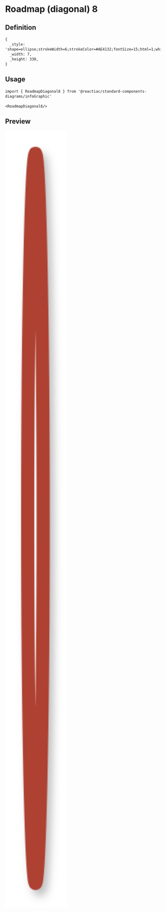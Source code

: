 # Roadmap (diagonal) 8

## Definition

```
{
  _style: 'shape=ellipse;strokeWidth=6;strokeColor=#AE4132;fontSize=15;html=1;whiteSpace=wrap;fontStyle=1;fontColor=#AE4132;shadow=1;',
  _width: 7,
  _height: 330,
}
```

## Usage

```
import { RoadmapDiagonal8 } from '@reactiac/standard-components-diagrams/infoGraphic'

<RoadmapDiagonal8/>
```

## Preview

<img src="./roadmap-diagonal-8.png" width="200"/>

